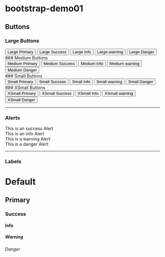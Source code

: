 # bootstrap-demo01
## Buttons
### Large Buttons
<div class="padded">
  <button type="button" class="btn btn-lg btn-primary">Large Primary</button>
  <button type="button" class="btn btn-lg btn-success">Large Success</button>
  <button type="button" class="btn btn-lg btn-info">Large Info</button>
  <button type="button" class="btn btn-lg btn-warning">Large warning</button>
  <button type="button" class="btn btn-lg btn-danger">Large Danger</button>
</div>
### Medium Buttons
<div class="padded">
  <button type="button" class="btn btn-md btn-primary">Medium Primary</button>
  <button type="button" class="btn btn-md btn-success">Medium Success</button>
  <button type="button" class="btn btn-md btn-info">Medium Info</button>
  <button type="button" class="btn btn-md btn-warning">Medium warning</button>
  <button type="button" class="btn btn-md btn-danger">Medium Danger</button>
</div>
### Small Buttons
<div class="padded">
  <button type="button" class="btn btn-sm btn-primary">Small Primary</button>
  <button type="button" class="btn btn-sm btn-success">Small Success</button>
  <button type="button" class="btn btn-sm btn-info">Small Info</button>
  <button type="button" class="btn btn-sm btn-warning">Small warning</button>
  <button type="button" class="btn btn-sm btn-danger">Small Danger</button>
</div>
### XSmall Buttons
<div class="padded">
  <button type="button" class="btn btn-xs btn-primary">XSmall Primary</button>
  <button type="button" class="btn btn-xs btn-success">XSmall Success</button>
  <button type="button" class="btn btn-xs btn-info">XSmall Info</button>
  <button type="button" class="btn btn-xs btn-warning">XSmall warning</button>
  <button type="button" class="btn btn-xs btn-danger">XSmall Danger</button>
</div>

<hr>

### Alerts
<div class="alert alert-success" role="alert">This is an success Alert</div>
<div class="alert alert-info" role="alert">This is an info Alert</div>
<div class="alert alert-warning" role="alert">This is a warning Alert</div>
<div class="alert alert-danger" role="alert">This is a danger Alert</div>

<hr>

### Labels
<h1><span class="label label-default">Default</span></h1>
<h2><span class="label label-primary">Primary</span></h2>
<h3><span class="label label-success">Success</span></h3>
<h4><span class="label label-info">Info</span></h4>
<h5><span class="label label-warning">Warning</span></h5>
<h6><span class="label label-danger">Danger</span></h6>